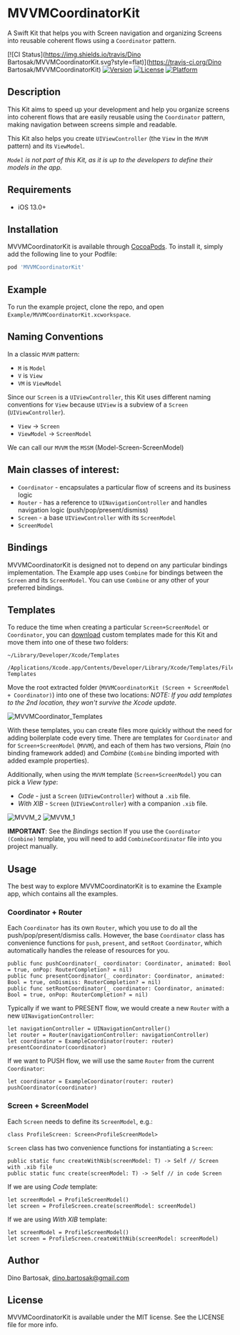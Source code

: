 # MVVMCoordinatorKit

A Swift Kit that helps you with Screen navigation and organizing Screens into reusable coherent flows using a `Coordinator` pattern.

[![CI Status](https://img.shields.io/travis/Dino Bartosak/MVVMCoordinatorKit.svg?style=flat)](https://travis-ci.org/Dino Bartosak/MVVMCoordinatorKit)
[![Version](https://img.shields.io/cocoapods/v/MVVMCoordinatorKit.svg?style=flat)](https://cocoapods.org/pods/MVVMCoordinatorKit)
[![License](https://img.shields.io/cocoapods/l/MVVMCoordinatorKit.svg?style=flat)](https://cocoapods.org/pods/MVVMCoordinatorKit)
[![Platform](https://img.shields.io/cocoapods/p/MVVMCoordinatorKit.svg?style=flat)](https://cocoapods.org/pods/MVVMCoordinatorKit)

## Description

This Kit aims to speed up your development and help you organize screens into coherent flows that are easily reusable using the `Coordinator` pattern, making navigation between screens simple and readable.

This Kit also helps you create `UIViewController` (the `View` in the `MVVM` pattern) and its `ViewModel`.

*`Model` is not part of this Kit, as it is up to the developers to define their models in the app.*

## Requirements

- iOS 13.0+

## Installation

MVVMCoordinatorKit is available through [CocoaPods](https://cocoapods.org). To install
it, simply add the following line to your Podfile:

```ruby
pod 'MVVMCoordinatorKit'
```

## Example

To run the example project, clone the repo, and open `Example/MVVMCoordinatorKit.xcworkspace`.

## Naming Conventions

In a classic `MVVM` pattern:
- `M` is `Model`
- `V` is `View`
- `VM` is `ViewModel`

Since our `Screen` is a `UIViewController`, this Kit uses different naming conventions for `View` because `UIView` is a subview of a `Screen` (`UIViewController`).
- `View` -> `Screen`
- `ViewModel` -> `ScreenModel`

We can call our `MVVM` the `MSSM` (Model-Screen-ScreenModel)

## Main classes of interest:

- `Coordinator` - encapsulates a particular flow of screens and its business logic
- `Router` - has a reference to `UINavigationController` and handles navigation logic (push/pop/present/dismiss)
- `Screen` - a base `UIViewController` with its `ScreenModel`
- `ScreenModel`

## Bindings

MVVMCoordinatorKit is designed not to depend on any particular bindings implementation. The Example app uses `Combine` for bindings between the `Screen` and its `ScreenModel`. You can use `Combine` or any other of your preferred bindings.

## Templates

To reduce the time when creating a particular `Screen+ScreenModel` or `Coordinator`, you can [download](https://github.com/Dino4674/MVVMCoordinatorKit/files/12659000/MVVMCoordinatorKit.Screen.%2B.ScreenModel.%2B.Coordinator.zip) custom templates made for this Kit and move them into one of these two folders: 

```
~/Library/Developer/Xcode/Templates
```
```
/Applications/Xcode.app/Contents/Developer/Library/Xcode/Templates/File Templates
```
Move the root extracted folder (`MVVMCoordinatorKit (Screen + ScreenModel + Coordinator)`) into one of these two locations:
*NOTE: If you add templates to the 2nd location, they won't survive the Xcode update.*

![MVVMCoordinator_Templates](https://github.com/Dino4674/MVVMCoordinatorKit/assets/1395703/84bec8cc-d3f1-426b-a378-1b7466161a1e)

With these templates, you can create files more quickly without the need for adding boilerplate code every time.
There are templates for `Coordinator` and for `Screen+ScreenModel` (`MVVM`), and each of them has two versions, *Plain* (no binding framework added) and *Combine* (`Combine` binding imported with added example properties).

Additionally, when using the `MVVM` template (`Screen+ScreenModel`) you can pick a *View type*:
- *Code* - just a `Screen` (`UIViewController`) without a `.xib` file.
- *With XIB* - `Screen` (`UIViewController`) with a companion `.xib` file.

![MVVM_2](https://github.com/Dino4674/MVVMCoordinatorKit/assets/1395703/7d9e5d85-4168-4eec-b04d-390c7812c01d)
![MVVM_1](https://github.com/Dino4674/MVVMCoordinatorKit/assets/1395703/5394d998-cdf6-4798-9331-bf34d00ad039)

**IMPORTANT**:
See the *Bindings* section
If you use the `Coordinator (Combine)` template, you will need to add `CombineCoordinator` file into you project manually.

## Usage

The best way to explore MVVMCoordinatorKit is to examine the Example app, which contains all the examples.

### Coordinator + Router

Each `Coordinator` has its own `Router`, which you use to do all the push/pop/present/dismiss calls. However, the base `Coordinator` class has convenience functions for `push`, `present`, and `setRoot` `Coordinator`, which automatically handles the release of resources for you.

```
public func pushCoordinator(_ coordinator: Coordinator, animated: Bool = true, onPop: RouterCompletion? = nil)
public func presentCoordinator(_ coordinator: Coordinator, animated: Bool = true, onDismiss: RouterCompletion? = nil)
public func setRootCoordinator(_ coordinator: Coordinator, animated: Bool = true, onPop: RouterCompletion? = nil)
```

Typically if we want to PRESENT flow, we would create a new `Router` with a new `UINavigationController`:
```
let navigationController = UINavigationController()
let router = Router(navigationController: navigationController)
let coordinator = ExampleCoordinator(router: router)
presentCoordinator(coordinator)
```

If we want to PUSH flow, we will use the same `Router` from the current `Coordinator`:
```
let coordinator = ExampleCoordinator(router: router)
pushCoordinator(coordinator)
```

### Screen + ScreenModel

Each `Screen` needs to define its `ScreenModel`, e.g.:

```
class ProfileScreen: Screen<ProfileScreenModel>
```

`Screen` class has two convenience functions for instantiating a `Screen`:

```
public static func createWithNib(screenModel: T) -> Self // Screen with .xib file
public static func create(screenModel: T) -> Self // in code Screen
```

If we are using *Code* template:
```
let screenModel = ProfileScreenModel()
let screen = ProfileScreen.create(screenModel: screenModel)
```

If we are using *With XIB* template:
```
let screenModel = ProfileScreenModel()
let screen = ProfileScreen.createWithNib(screenModel: screenModel)
```

## Author

Dino Bartosak, dino.bartosak@gmail.com

## License

MVVMCoordinatorKit is available under the MIT license. See the LICENSE file for more info.

